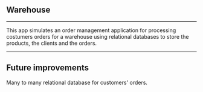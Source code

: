 ## Warehouse

---

This app simulates an order management application for processing costumers orders for a warehouse using relational databases to store the products, the clients and the orders. 

---

## Future improvements 

Many to many relational database for customers' orders. 

